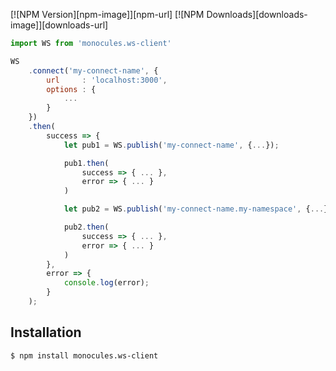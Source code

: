 [![NPM Version][npm-image]][npm-url]
[![NPM Downloads][downloads-image]][downloads-url]

```js
import WS from 'monocules.ws-client'

WS
    .connect('my-connect-name', {
        url     : 'localhost:3000',
        options : {
            ...
        }
    })
    .then(
        success => {
            let pub1 = WS.publish('my-connect-name', {...});

            pub1.then(
                success => { ... },
                error => { ... }
            )

            let pub2 = WS.publish('my-connect-name.my-namespace', {...}); // Namespace

            pub2.then(
                success => { ... },
                error => { ... }
            )
        },
        error => {
            console.log(error);
        }
    );
```

## Installation

```bash
$ npm install monocules.ws-client
```